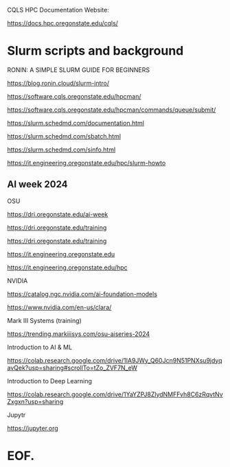 
CQLS HPC Documentation Website:    

https://docs.hpc.oregonstate.edu/cqls/

# Slurm scripts and background

RONIN: A SIMPLE SLURM GUIDE FOR BEGINNERS

https://blog.ronin.cloud/slurm-intro/


https://software.cqls.oregonstate.edu/hpcman/

https://software.cqls.oregonstate.edu/hpcman/commands/queue/submit/


https://slurm.schedmd.com/documentation.html

https://slurm.schedmd.com/sbatch.html

https://slurm.schedmd.com/sinfo.html

https://it.engineering.oregonstate.edu/hpc/slurm-howto




## AI week 2024

OSU

https://dri.oregonstate.edu/ai-week

https://dri.oregonstate.edu/training

https://dri.oregonstate.edu/training


https://it.engineering.oregonstate.edu

https://it.engineering.oregonstate.edu/hpc



NVIDIA

https://catalog.ngc.nvidia.com/ai-foundation-models

https://www.nvidia.com/en-us/clara/


Mark III Systems (training)

https://trending.markiiisys.com/osu-aiseries-2024

Introduction to AI & ML

https://colab.research.google.com/drive/1IA9JWy_Q60Jcn9N51PNXsu9jdyqavQek?usp=sharing#scrollTo=tZo_ZVF7N_eW


Introduction to Deep Learning

https://colab.research.google.com/drive/1YaYZPJ8ZlydNMFFvh8C6zRqvtNvZxgxn?usp=sharing


Jupytr

https://jupyter.org



# EOF.
